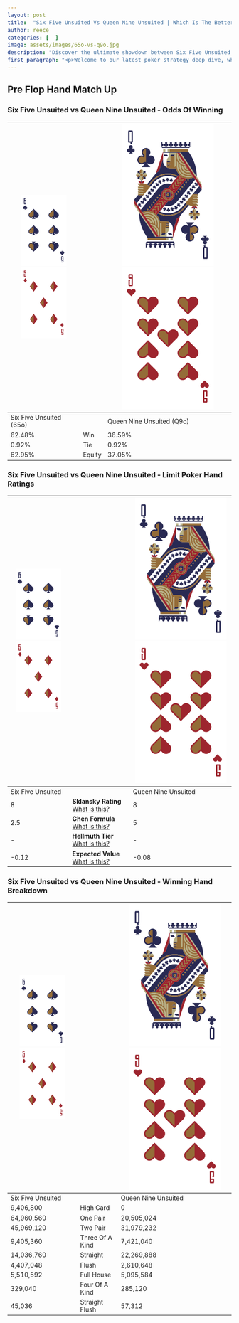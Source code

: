 ```yaml
---
layout: post
title:  "Six Five Unsuited Vs Queen Nine Unsuited | Which Is The Better Hand In Poker? A Complete Guide"
author: reece
categories: [  ]
image: assets/images/65o-vs-q9o.jpg
description: "Discover the ultimate showdown between Six Five Unsuited and Queen Nine Unsuited in poker! Uncover the odds, strategies, and scenarios where one hand triumphs over the other. Get ready to up your poker game with this thrilling analysis."
first_paragraph: "<p>Welcome to our latest poker strategy deep dive, where we're pitting two distinct hands against each other in a high-stakes showdown: Six Five Unsuited vs Queen Nine Unsuited.</p><p>In the dynamic world of poker, every decision counts, and knowing which hand holds the upper hand is key to your success at the table.</p><p>In this article, we'll dissect these two hands, explore the scenarios where one dominates the other, and equip you with the knowledge to make strategic choices that can tip the odds in your favor.</p><p>Get ready to unravel the intriguing dynamics of these poker hands and elevate your game to new heights.</p>"
---
```




[comment]: # (sp0)

## Pre Flop Hand Match Up

<div class="table hand-ratings" markdown="1"> 



### Six Five Unsuited vs Queen Nine Unsuited - Odds Of Winning


    
| ![image info](assets/images/hand1/6.png) ![image info](assets/images/hand1/5o.png) |  | ![image info](assets/images/hand2/Q.png) ![image info](assets/images/hand2/9o.png) |
| -------- | -------- | -------- |
| Six Five Unsuited (65o) |  | Queen Nine Unsuited (Q9o) |
| 62.48% | Win | 36.59% |
| 0.92% | Tie | 0.92% |
| 62.95% | Equity | 37.05% |




[comment]: # (sp1)



### Six Five Unsuited vs Queen Nine Unsuited - Limit Poker Hand Ratings


    
| ![image info](assets/images/hand1/6.png) ![image info](assets/images/hand1/5o.png) |  | ![image info](assets/images/hand2/Q.png) ![image info](assets/images/hand2/9o.png) |
| -------- | -------- | -------- |
| Six Five Unsuited |  | Queen Nine Unsuited |
| 8 | **Sklansky Rating** [What is this?](/sklansky-rating-explained) | 8 |
| 2.5 | **Chen Formula** [What is this?](/chen-formula-explained) | 5 |
| - | **Hellmuth Tier** [What is this?](/Hellmuth-tier-explained) | - |
| -0.12 | **Expected Value** [What is this?](/expected-value-explained) | -0.08 |




[comment]: # (sp2)



### Six Five Unsuited vs Queen Nine Unsuited - Winning Hand Breakdown


    
| ![image info](assets/images/hand1/6.png) ![image info](assets/images/hand1/5o.png) |  | ![image info](assets/images/hand2/Q.png) ![image info](assets/images/hand2/9o.png) |
| -------- | -------- | -------- |
| Six Five Unsuited |  | Queen Nine Unsuited |
| 9,406,800 | High Card | 0 |
| 64,960,560 | One Pair | 20,505,024 |
| 45,969,120 | Two Pair | 31,979,232 |
| 9,405,360 | Three Of A Kind | 7,421,040 |
| 14,036,760 | Straight | 22,269,888 |
| 4,407,048 | Flush | 2,610,648 |
| 5,510,592 | Full House | 5,095,584 |
| 329,040 | Four Of A Kind | 285,120 |
| 45,036 | Straight Flush | 57,312 |




[comment]: # (sp3)



</div>

[comment]: # (sp4)



[comment]: # (sp5)

